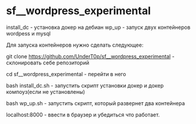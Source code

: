 # sf__wordpress_experimental
install_dc - установка докер на дебиан
wp_up - запуск двух контейнеров wordpess и mysql

Для запуска контейнеров нужно сделать следующее:

git clone https://github.com/UnderT0p/sf__wordpress_experimental - склонировать себе репозиторий

cd sf__wordpress_experimental - перейти в него

bash install_dc.sh - запустить скрипт установки докер и докер компоуз(если не установлены)

bash  wp_up.sh  - запустить скрипт, который развернет два контейнера

localhost:8000 - ввести в браузер и убедиться что работает.
